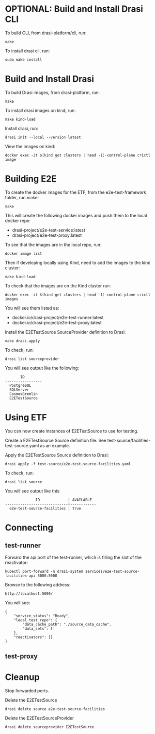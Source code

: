 # OPTIONAL: Build and Install Drasi CLI

To build CLI, from drasi-platform/cli, run:

```
make
```

To install drasi cli, run:

```
sudo make install
```

# Build and Install Drasi 

To build Drasi images, from drasi-platform, run:

```
make
```

To install drasi images on kind, run:

```
make kind-load
```

Install drasi, run:

```
drasi init --local --version latest
```

View the images on kind:

```
docker exec -it $(kind get clusters | head -1)-control-plane crictl image
```

# Building E2E

To create the docker images for the ETF, from the e2e-test-framework folder, run make:

```
make
```

This will create the following docker images and push them to the local docker repo:
- drasi-project/e2e-test-service:latest
- drasi-project/e2e-test-proxy:latest

To see that the images are in the local repo, run:

```
docker image list
```

Then if developing locally using Kind, need to add the images to the kind cluster:

```
make kind-load
```

To check that the images are on the Kind cluster run:

```
docker exec -it $(kind get clusters | head -1)-control-plane crictl images
```

You will see them listed as:
- docker.io/drasi-project/e2e-test-runner:latest
- docker.io/drasi-project/e2e-test-proxy:latest


Install the E2ETestSource SourceProvider definition to Drasi:

```
make drasi-apply
```

To check, run:

```
drasi list sourceprovider
```

You will see output like the following:

```
       ID
-----------------
  PostgreSQL
  SQLServer
  CosmosGremlin
  E2ETestSource
```

# Using ETF
You can now create instances of E2ETestSource to use for testing.


Create a E2ETestSource Source definition file. See test-source/facilities-test-source.yaml as an example.

Apply the E2ETestSource Source definition to Drasi:

```
drasi apply -f test-source/e2e-test-source-facilities.yaml
```

To check, run:

```
drasi list source
```

You will see output like this:

```
              ID             | AVAILABLE
-----------------------------+------------
  e2e-test-source-facilities | true
```

# Connecting

## test-runner

Forward the api port of the test-runner, which is filling the slot of the reactivator:

```
kubectl port-forward -n drasi-system services/e2e-test-source-facilities-api 5000:5000
```

Browse to the following address:

```
http://localhost:5000/
```

You will see:

```
{
    "service_status": "Ready",
    "local_test_repo": {
        "data_cache_path": "./source_data_cache",
        "data_sets": []
    },
    "reactivators": []
}
```


## test-proxy


# Cleanup

Stop forwarded ports.

Delete the E2ETestSource

```
drasi delete source e2e-test-source-facilities
```

Delete the E2ETestSourceProvider

```
drasi delete sourceprovider E2ETestSource
```


